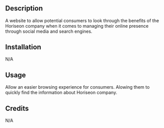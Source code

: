 # <Horiseon Marketing Site>

## Description

A website to allow potential consumers to look through the benefits of the Horiseon company when it comes to managing their online presence through social media and search engines.

## Installation

N/A

## Usage

Allow an easier browsing experience for consumers. Alowing them to quickly find the information about Horiseon company.

## Credits

N/A
